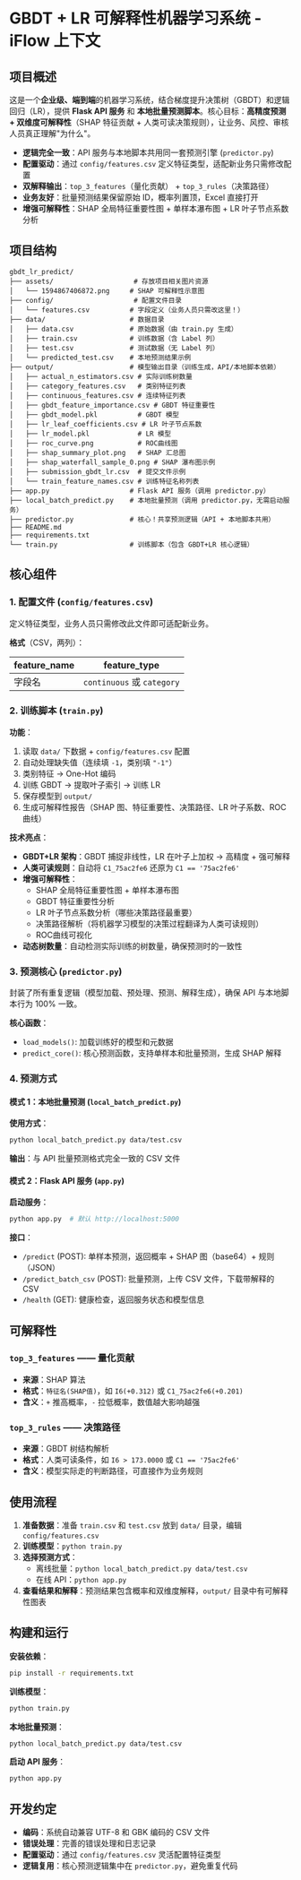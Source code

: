 # GBDT + LR 可解释性机器学习系统 - iFlow 上下文

## 项目概述

这是一个**企业级、端到端**的机器学习系统，结合梯度提升决策树（GBDT）和逻辑回归（LR），提供 **Flask API 服务** 和 **本地批量预测脚本**。核心目标：**高精度预测 + 双维度可解释性**（SHAP 特征贡献 + 人类可读决策规则），让业务、风控、审核人员真正理解"为什么"。

- **逻辑完全一致**：API 服务与本地脚本共用同一套预测引擎 (`predictor.py`)
- **配置驱动**：通过 `config/features.csv` 定义特征类型，适配新业务只需修改配置
- **双解释输出**：`top_3_features`（量化贡献） + `top_3_rules`（决策路径）
- **业务友好**：批量预测结果保留原始 ID，概率列置顶，Excel 直接打开
- **增强可解释性**：SHAP 全局特征重要性图 + 单样本瀑布图 + LR 叶子节点系数分析

## 项目结构

```
gbdt_lr_predict/
├── assets/                    # 存放项目相关图片资源
│   └── 1594867406872.png     # SHAP 可解释性示意图
├── config/                    # 配置文件目录
│   └── features.csv          # 字段定义（业务人员只需改这里！）
├── data/                     # 数据目录
│   ├── data.csv              # 原始数据（由 train.py 生成）
│   ├── train.csv             # 训练数据（含 Label 列）
│   ├── test.csv              # 测试数据（无 Label 列）
│   └── predicted_test.csv    # 本地预测结果示例
├── output/                   # 模型输出目录（训练生成，API/本地脚本依赖）
│   ├── actual_n_estimators.csv # 实际训练树数量
│   ├── category_features.csv   # 类别特征列表
│   ├── continuous_features.csv # 连续特征列表
│   ├── gbdt_feature_importance.csv # GBDT 特征重要性
│   ├── gbdt_model.pkl          # GBDT 模型
│   ├── lr_leaf_coefficients.csv # LR 叶子节点系数
│   ├── lr_model.pkl            # LR 模型
│   ├── roc_curve.png           # ROC曲线图
│   ├── shap_summary_plot.png   # SHAP 汇总图
│   ├── shap_waterfall_sample_0.png # SHAP 瀑布图示例
│   ├── submission_gbdt_lr.csv  # 提交文件示例
│   └── train_feature_names.csv # 训练特征名称列表
├── app.py                    # Flask API 服务（调用 predictor.py）
├── local_batch_predict.py    # 本地批量预测（调用 predictor.py，无需启动服务）
├── predictor.py              # 核心！共享预测逻辑（API + 本地脚本共用）
├── README.md
├── requirements.txt
└── train.py                  # 训练脚本（包含 GBDT+LR 核心逻辑）
```

## 核心组件

### 1. 配置文件 (`config/features.csv`)

定义特征类型，业务人员只需修改此文件即可适配新业务。

**格式**（CSV，两列）：

| feature_name | feature_type |
|--------------|--------------|
| 字段名        | `continuous` 或 `category` |

### 2. 训练脚本 (`train.py`)

**功能**：
1. 读取 `data/` 下数据 + `config/features.csv` 配置
2. 自动处理缺失值（连续填 `-1`，类别填 `"-1"`）
3. 类别特征 → One-Hot 编码
4. 训练 GBDT → 提取叶子索引 → 训练 LR
5. 保存模型到 `output/`
6. 生成可解释性报告（SHAP 图、特征重要性、决策路径、LR 叶子系数、ROC曲线）

**技术亮点**：
- **GBDT+LR 架构**：GBDT 捕捉非线性，LR 在叶子上加权 → 高精度 + 强可解释
- **人类可读规则**：自动将 `C1_75ac2fe6` 还原为 `C1 == '75ac2fe6'`
- **增强可解释性**：
  - SHAP 全局特征重要性图 + 单样本瀑布图
  - GBDT 特征重要性分析
  - LR 叶子节点系数分析（哪些决策路径最重要）
  - 决策路径解析（将机器学习模型的决策过程翻译为人类可读规则）
  - ROC曲线可视化
- **动态树数量**：自动检测实际训练的树数量，确保预测时的一致性

### 3. 预测核心 (`predictor.py`)

封装了所有重复逻辑（模型加载、预处理、预测、解释生成），确保 API 与本地脚本行为 100% 一致。

**核心函数**：
- `load_models()`: 加载训练好的模型和元数据
- `predict_core()`: 核心预测函数，支持单样本和批量预测，生成 SHAP 解释

### 4. 预测方式

#### 模式 1：本地批量预测 (`local_batch_predict.py`)

**使用方式**：
```bash
python local_batch_predict.py data/test.csv
```

**输出**：与 API 批量预测格式完全一致的 CSV 文件

#### 模式 2：Flask API 服务 (`app.py`)

**启动服务**：
```bash
python app.py  # 默认 http://localhost:5000
```

**接口**：
- `/predict` (POST): 单样本预测，返回概率 + SHAP 图（base64）+ 规则（JSON）
- `/predict_batch_csv` (POST): 批量预测，上传 CSV 文件，下载带解释的 CSV
- `/health` (GET): 健康检查，返回服务状态和模型信息

## 可解释性

### `top_3_features` —— 量化贡献

- **来源**：SHAP 算法
- **格式**：`特征名(SHAP值)`，如 `I6(+0.312)` 或 `C1_75ac2fe6(+0.201)`
- **含义**：`+` 推高概率，`-` 拉低概率，数值越大影响越强

### `top_3_rules` —— 决策路径

- **来源**：GBDT 树结构解析
- **格式**：人类可读条件，如 `I6 > 173.0000` 或 `C1 == '75ac2fe6'`
- **含义**：模型实际走的判断路径，可直接作为业务规则

## 使用流程

1. **准备数据**：准备 `train.csv` 和 `test.csv` 放到 `data/` 目录，编辑 `config/features.csv`
2. **训练模型**：`python train.py`
3. **选择预测方式**：
   - 离线批量：`python local_batch_predict.py data/test.csv`
   - 在线 API：`python app.py`
4. **查看结果和解释**：预测结果包含概率和双维度解释，`output/` 目录中有可解释性图表

## 构建和运行

**安装依赖**：
```bash
pip install -r requirements.txt
```

**训练模型**：
```bash
python train.py
```

**本地批量预测**：
```bash
python local_batch_predict.py data/test.csv
```

**启动 API 服务**：
```bash
python app.py
```

## 开发约定

- **编码**：系统自动兼容 UTF-8 和 GBK 编码的 CSV 文件
- **错误处理**：完善的错误处理和日志记录
- **配置驱动**：通过 `config/features.csv` 灵活配置特征类型
- **逻辑复用**：核心预测逻辑集中在 `predictor.py`，避免重复代码